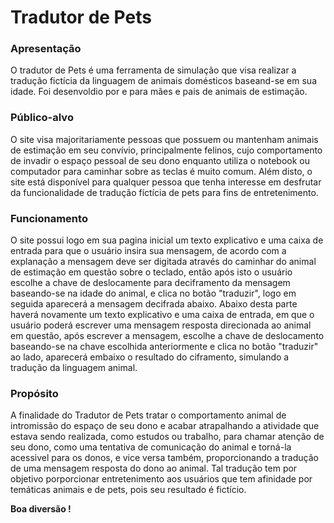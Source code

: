 # Tradutor de Pets

### Apresentação
O tradutor de Pets é uma ferramenta de simulação que visa realizar a tradução fictícia da linguagem de animais domésticos baseand-se em sua idade. Foi desenvoldio por e para mães e pais de animais de estimação.

### Público-alvo
O site visa majoritariamente pessoas que possuem ou mantenham animais de estimação em seu convívio, principalmente felinos, cujo comportamento de invadir o espaço pessoal de seu dono enquanto utiliza o notebook ou computador para caminhar sobre as teclas é muito comum. Além disto, o site está disponível para qualquer pessoa que tenha interesse em desfrutar da funcionalidade de tradução fíctícia de pets para fins de entretenimento.

### Funcionamento
O site possui logo em sua pagina inicial um texto explicativo e uma caixa de entrada para que o usuário insira sua mensagem, de acordo com a explanação a mensagem deve ser digitada através do caminhar do animal de estimação em questão sobre o teclado, então após isto o usuário escolhe a chave de deslocamente para deciframento da mensagem baseando-se na idade do animal, e clica no botão "traduzir", logo em seguida aparecerá a mensagem decifrada abaixo. 
Abaixo desta parte haverá novamente um texto explicativo e uma caixa de entrada, em que o usuário poderá escrever uma mensagem resposta direcionada ao animal em questão, após escrever a mensagem, escolhe a chave de deslocamento baseando-se na chave escolhida anteriormente e clica no botão "traduzir" ao lado, aparecerá embaixo o resultado do ciframento, simulando a tradução da linguagem animal.

### Propósito
A finalidade do Tradutor de Pets tratar o comportamento animal de intromissão do espaço de seu dono e acabar atrapalhando a atividade que estava sendo realizada, como estudos ou trabalho, para chamar atenção de seu dono, como uma tentativa de comunicação do animal e torná-la acessivel para os donos, e vice versa também, proporcionando a tradução de uma mensagem resposta do dono ao animal.
Tal tradução tem por objetivo porporcionar entretenimento aos usuários que tem afinidade por temáticas animais e de pets, pois seu resultado é fictício.

**Boa diversão !**
